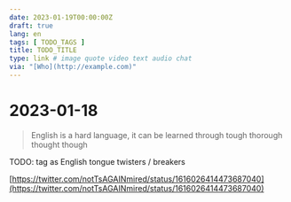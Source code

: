 ```yaml
---
date: 2023-01-19T00:00:00Z
draft: true
lang: en
tags: [ TODO_TAGS ]
title: TODO_TITLE
type: link # image quote video text audio chat
via: "[Who](http://example.com)"
---
```



# 2023-01-18


> English is a hard language, it can be learned through tough thorough thought though

TODO: tag as English tongue twisters / breakers

[https://twitter.com/notTsAGAINmired/status/1616026414473687040](https://twitter.com/notTsAGAINmired/status/1616026414473687040)

